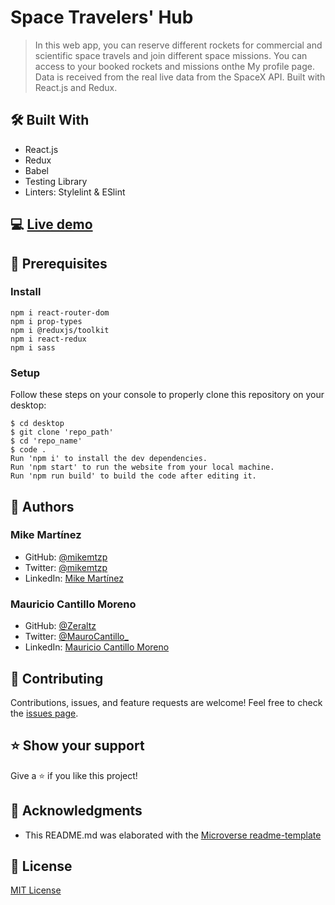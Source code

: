 # Space Travelers' Hub
> In this web app, you can reserve different rockets for commercial and scientific space travels and join different space missions. You can access to your booked rockets and missions onthe My profile page. Data is received from the real live data from the SpaceX API. Built with React.js and Redux.

## 🛠️ Built With

- React.js
- Redux
- Babel
- Testing Library
- Linters: Stylelint & ESlint

## 💻 [Live demo](https://spacetravelers-hub.netlify.app/)

## 🧮 Prerequisites

### Install
```
npm i react-router-dom
npm i prop-types
npm i @reduxjs/toolkit
npm i react-redux
npm i sass
```

### Setup

Follow these steps on your console to properly clone this repository on your desktop:

```
$ cd desktop
$ git clone 'repo_path'
$ cd 'repo_name'
$ code . 
Run 'npm i' to install the dev dependencies.
Run 'npm start' to run the website from your local machine.
Run 'npm run build' to build the code after editing it.
```

## 👤 Authors

### Mike Martínez

- GitHub: [@mikemtzp](https://github.com/mikemtzp)
- Twitter: [@mikemtzp](https://twitter.com/mikemtzp)
- LinkedIn: [Mike Martínez](https://www.linkedin.com/in/mike-mart%C3%ADnez/)

### Mauricio Cantillo Moreno

- GitHub: [@Zeraltz](https://github.com/Andyveloper)
- Twitter: [@MauroCantillo_](https://twitter.com/MauroCantillo_)
- LinkedIn: [Mauricio Cantillo Moreno](https://www.linkedin.com/in/mauricio-cantillo-moreno/)

## 🤝 Contributing

Contributions, issues, and feature requests are welcome!
Feel free to check the [issues page](https://github.com/mikemtzp/Space-Travelers-Hub/issues).

## ⭐️ Show your support

Give a ⭐️ if you like this project!

## 🥇 Acknowledgments

- This README.md was elaborated with the [Microverse readme-template](https://github.com/microverseinc/readme-template)

## 📝 License

[MIT License](https://github.com/mikemtzp/Space-Travelers-Hub/blob/dev/LICENSE)
